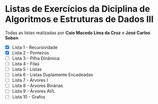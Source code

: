 # Listas de Exercícios da Diciplina de Algoritmos e Estruturas de Dados III

Todas as listas realizadas por **Caio Macedo Lima da Cruz** e **José Carlos Seben** 


- [X] Lista 1 - Recursividade 
- [X] Lista 2 - Ponteiros
- [ ] Lista 3 - Pilha Dinâmica
- [ ] Lista 4 - Filas
- [ ] Lista 5 - Listas
- [ ] Lista 6 - Listas Duplamente Encadeadas
- [ ] Lista 7 - Árvores I
- [ ] Lista 8 - Árvores Binárias
- [ ] Lista 9 - Árvores AVL
- [ ] Lista 10 - Grafos
